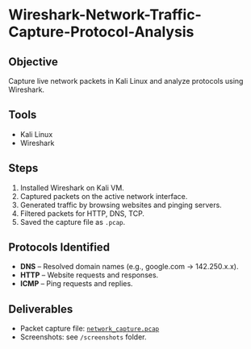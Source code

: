 # Wireshark-Network-Traffic-Capture-Protocol-Analysis


## Objective
Capture live network packets in Kali Linux and analyze protocols using Wireshark.

## Tools
- Kali Linux
- Wireshark

## Steps
1. Installed Wireshark on Kali VM.
2. Captured packets on the active network interface.
3. Generated traffic by browsing websites and pinging servers.
4. Filtered packets for HTTP, DNS, TCP.
5. Saved the capture file as `.pcap`.

## Protocols Identified
- **DNS** – Resolved domain names (e.g., google.com → 142.250.x.x).
- **HTTP** – Website requests and responses.
- **ICMP** – Ping requests and replies.

## Deliverables
- Packet capture file: [`network_capture.pcap`](./network_capture.pcap)
- Screenshots: see `/screenshots` folder.
